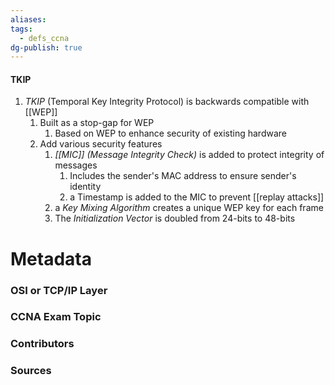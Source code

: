 ```yaml
---
aliases: 
tags:
  - defs_ccna
dg-publish: true
---
```

#### TKIP
1. *TKIP* (Temporal Key Integrity Protocol) is backwards compatible with [[WEP]]
	1. Built as a stop-gap for WEP
		1. Based on WEP to enhance security of existing hardware
	2. Add various security features
		1. *[[MIC]] (Message Integrity Check)* is added to protect integrity of messages
			1. Includes the sender's MAC address to ensure sender's identity
			2. a Timestamp is added to the MIC to prevent [[replay attacks]]
		2. a *Key Mixing Algorithm* creates a unique WEP key for each frame
		3. The *Initialization Vector* is doubled from 24-bits to 48-bits


# Metadata
### OSI or TCP/IP Layer

### CCNA Exam Topic

### Contributors

### Sources
